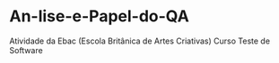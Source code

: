 # An-lise-e-Papel-do-QA
Atividade da Ebac (Escola Britânica de Artes Criativas) Curso Teste de Software
